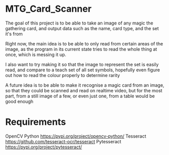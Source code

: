 # MTG_Card_Scanner
The goal of this project is to be able to take an image of any magic the gathering card, and output data such as the name, card type, and the set it's from

Right now, the main idea is to be able to only read from certain areas of the image, as the program in its current state tries to read the whole thing at once, which is messing it up. 

I also want to try making it so that the image to represent the set is easily read, and compare to a teach set of all set symbols, hopefully even figure out how to read the colour properly to determine rarity

A future idea is to be able to make it recognise a magic card from an image, so that they could be scanned and read on realtime video, but for the most part, from a still image of a few, or even just one, from a table would be good enough

# Requirements

OpenCV Python https://pypi.org/project/opencv-python/
Tesseract https://github.com/tesseract-ocr/tesseract
Pytesseract https://pypi.org/project/pytesseract/
